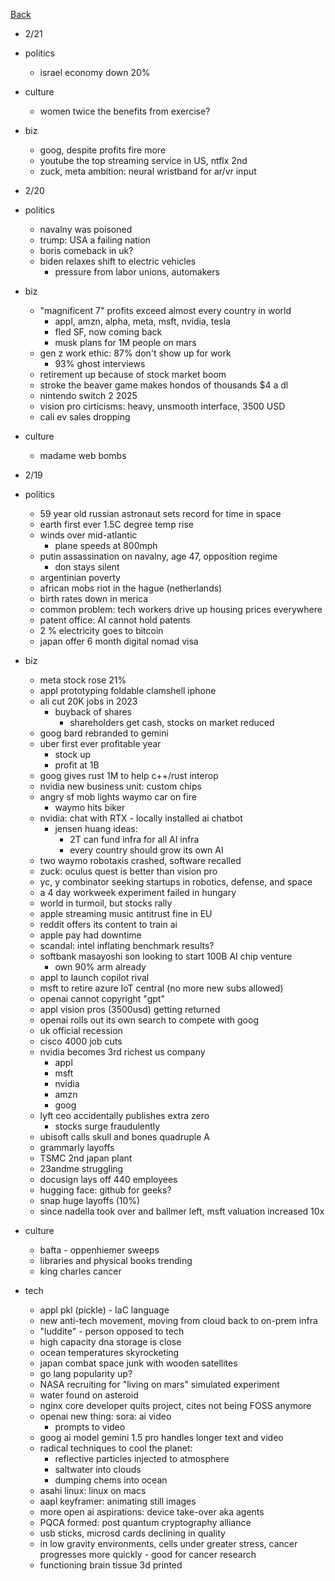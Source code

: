 [Back](./index.md)

- 2/21
- politics
  - israel economy down 20%
- culture
  - women twice the benefits from exercise?
- biz
  - goog, despite profits fire more
  - youtube the top streaming service in US, ntflx 2nd
  - zuck, meta ambition: neural wristband for ar/vr input

- 2/20
- politics
  - navalny was poisoned
  - trump: USA a failing nation
  - boris comeback in uk?
  - biden relaxes shift to electric vehicles
    - pressure from labor unions, automakers
- biz
  - "magnificent 7" profits exceed almost every country in world
    - appl, amzn, alpha, meta, msft, nvidia, tesla
    - fled SF, now coming back
    - musk plans for 1M people on mars
  - gen z work ethic: 87% don't show up for work
    - 93% ghost interviews
  - retirement up because of stock market boom
  - stroke the beaver game makes hondos of thousands $4 a dl
  - nintendo switch 2 2025
  - vision pro cirticisms: heavy, unsmooth interface, 3500 USD
  - cali ev sales dropping
- culture
  - madame web bombs

- 2/19
- politics
  - 59 year old russian astronaut sets record for time in space
  - earth first ever 1.5C degree temp rise
  - winds over mid-atlantic
    - plane speeds at 800mph
  - putin assassination on navalny, age 47, opposition regime
    - don stays silent
  - argentinian poverty
  - african mobs riot in the hague (netherlands)
  - birth rates down in merica
  - common problem: tech workers drive up housing prices everywhere
  - patent office: AI cannot hold patents
  - 2 % electricity goes to bitcoin
  - japan offer 6 month digital nomad visa
- biz
  - meta stock rose 21%
  - appl prototyping foldable clamshell iphone
  - ali cut 20K jobs in 2023
    - buyback of shares
      - shareholders get cash, stocks on market reduced
  - goog bard rebranded to gemini
  - uber first ever profitable year
    - stock up
    - profit at 1B
  - goog gives rust 1M to help c++/rust interop
  - nvidia new business unit: custom chips
  - angry sf mob lights waymo car on fire
    - waymo hits biker
  - nvidia: chat with RTX - locally installed ai chatbot
    - jensen huang ideas:
      - 2T can fund infra for all AI infra
      - every country should grow its own AI
  - two waymo robotaxis crashed, software recalled
  - zuck: oculus quest is better than vision pro
  - yc, y combinator seeking startups in robotics, defense, and space
  - a 4 day workweek experiment failed in hungary
  - world in turmoil, but stocks rally
  - apple streaming music antitrust fine in EU
  - reddit offers its content to train ai
  - apple pay had downtime
  - scandal: intel inflating benchmark results?
  - softbank masayoshi son looking to start 100B AI chip venture
    - own 90% arm already
  - appl to launch copilot rival
  - msft to retire azure IoT central (no more new subs allowed)
  - openai cannot copyright "gpt"
  - appl vision pros (3500usd) getting returned
  - openai rolls out its own search to compete with goog
  - uk official recession
  - cisco 4000 job cuts
  - nvidia becomes 3rd richest us company
    - appl
    - msft
    - nvidia
    - amzn
    - goog
  - lyft ceo accidentally publishes extra zero
    - stocks surge fraudulently
  - ubisoft calls skull and bones quadruple A
  - grammarly layoffs
  - TSMC 2nd japan plant
  - 23andme struggling
  - docusign lays off 440 employees
  - hugging face: github for geeks?
  - snap huge layoffs (10%)
  - since nadella took over and ballmer left, msft valuation increased 10x
- culture
  - bafta - oppenhiemer sweeps
  - libraries and physical books trending
  - king charles cancer
- tech
  - appl pkl (pickle) - IaC language
  - new anti-tech movement, moving from cloud back to on-prem infra
  - "luddite" - person opposed to tech
  - high capacity dna storage is close
  - ocean temperatures skyrocketing
  - japan combat space junk with wooden satellites
  - go lang popularity up?
  - NASA recruiting for "living on mars" simulated experiment
  - water found on asteroid
  - nginx core developer quits project, cites not being FOSS anymore
  - openai new thing: sora: ai video
    - prompts to video
  - goog ai model gemini 1.5 pro handles longer text and video
  - radical techniques to cool the planet:
    - reflective particles injected to atmosphere
    - saltwater into clouds
    - dumping chems into ocean
  - asahi linux: linux on macs
  - aapl keyframer: animating still images
  - more open ai aspirations: device take-over aka agents
  - PQCA formed: post quantum cryptography alliance
  - usb sticks, microsd cards declining in quality
  - in low gravity environments, cells under greater stress, cancer progresses more quickly - good for cancer research
  - functioning brain tissue 3d printed